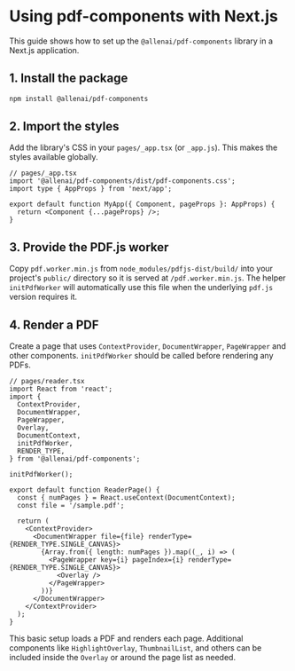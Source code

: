 # Using pdf-components with Next.js

This guide shows how to set up the `@allenai/pdf-components` library in a Next.js application.

## 1. Install the package

```bash
npm install @allenai/pdf-components
```

## 2. Import the styles

Add the library's CSS in your `pages/_app.tsx` (or `_app.js`). This makes the styles available globally.

```tsx
// pages/_app.tsx
import '@allenai/pdf-components/dist/pdf-components.css';
import type { AppProps } from 'next/app';

export default function MyApp({ Component, pageProps }: AppProps) {
  return <Component {...pageProps} />;
}
```

## 3. Provide the PDF.js worker

Copy `pdf.worker.min.js` from `node_modules/pdfjs-dist/build/` into your project's `public/` directory so it is served at `/pdf.worker.min.js`. The helper `initPdfWorker` will automatically use this file when the underlying `pdf.js` version requires it.

## 4. Render a PDF

Create a page that uses `ContextProvider`, `DocumentWrapper`, `PageWrapper` and other components. `initPdfWorker` should be called before rendering any PDFs.

```tsx
// pages/reader.tsx
import React from 'react';
import {
  ContextProvider,
  DocumentWrapper,
  PageWrapper,
  Overlay,
  DocumentContext,
  initPdfWorker,
  RENDER_TYPE,
} from '@allenai/pdf-components';

initPdfWorker();

export default function ReaderPage() {
  const { numPages } = React.useContext(DocumentContext);
  const file = '/sample.pdf';

  return (
    <ContextProvider>
      <DocumentWrapper file={file} renderType={RENDER_TYPE.SINGLE_CANVAS}>
        {Array.from({ length: numPages }).map((_, i) => (
          <PageWrapper key={i} pageIndex={i} renderType={RENDER_TYPE.SINGLE_CANVAS}>
            <Overlay />
          </PageWrapper>
        ))}
      </DocumentWrapper>
    </ContextProvider>
  );
}
```

This basic setup loads a PDF and renders each page. Additional components like `HighlightOverlay`, `ThumbnailList`, and others can be included inside the `Overlay` or around the page list as needed.

